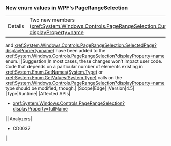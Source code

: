 ### New enum values in WPF's PageRangeSelection

|   |   |
|---|---|
|Details|Two new members (<xref:System.Windows.Controls.PageRangeSelection.CurrentPage?displayProperty=name>
and
<xref:System.Windows.Controls.PageRangeSelection.SelectedPage?displayProperty=name>)
have been added to the
<xref:System.Windows.Controls.PageRangeSelection?displayProperty=name> enum.|
|Suggestion|In most cases, these changes won&#39;t impact user code. Code that depends on a
particular number of elements existing in
<xref:System.Enum.GetNames(System.Type)> or
<xref:System.Enum.GetValues(System.Type)> calls on
the <xref:System.Windows.Controls.PageRangeSelection?displayProperty=name> type
should be modified, though.|
|Scope|Edge|
|Version|4.5|
|Type|Runtime|
|Affected APIs|<ul><li><xref:System.Windows.Controls.PageRangeSelection?displayProperty=fullName></li></ul>|
|Analyzers|<ul><li>CD0037</li></ul>|
